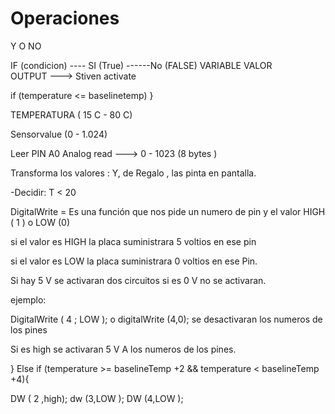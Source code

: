# Operaciones 

Y
O
NO

IF (condicion) ---- SI (True) ------No (FALSE)
    VARIABLE   VALOR          
OUTPUT ---> Stiven activate

if (temperature <= baselinetemp)
}

TEMPERATURA ( 15 C - 80 C)

Sensorvalue (0 - 1.024)



Leer PIN A0
    Analog read ---> 0 - 1023 (8 bytes ) 

Transforma los valores :
          Y, de Regalo , las pinta en pantalla.
         
 -Decidir:
  T < 20 
  
  DigitalWrite = Es una función que nos pide un numero de pin y el valor HIGH ( 1 ) o LOW (0)
  
  si el valor es HIGH la placa suministrara 5 voltios en ese pin 
  
  si el valor es LOW la placa suministrara 0 voltios en ese Pin.
  
  Si hay 5 V se activaran dos circuitos si es 0 V no se activaran.
  
  ejemplo:
   
 DigitalWrite ( 4 ; LOW ); o digitalWrite (4,0); se desactivaran los numeros de los pines 
  
 Si es high se activaran 5 V A los numeros de los pines.
  
  
  
} Else if (temperature >= baselineTemp +2 && temperature < baselineTemp +4){

DW ( 2 ,high);
dw (3,LOW );
DW (4,LOW );
  
  
  
  
  
  
  
  
  
  
  
  
  
  
  
  
  
  
  
  
  
  
  
  
  
  
  
  
  
  
  
  
  
  
  
  
  
  
  
  
  
  
  
  
  
  
  
  
  
  
  
  
  
